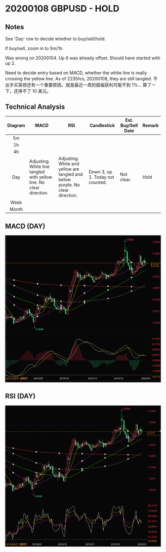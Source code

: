 # 20200108 GBPUSD - HOLD

## Notes

See 'Day' row to decide whether to buy/sell/hold.

If buy/sell, zoom in to 5m/1h.

Was wrong on 20200104. Up 6 was already offset. Should have started with up 2.

Need to decide entry based on MACD, whether the white line is really crossing the yellow line. As of 2235hrs, 20200108, they are still tangled. 不出手买英镑还有一个重要原因，就是最近一周的振幅获利可能不到 1%... 算了一下，还挣不了 10 美元。

## Technical Analysis

Diagram | MACD | RSI | Candlestick | Est. Buy/Sell Date | Remark
:-:|-|-|-|-|-
5m |||||
1h |||||
4h |||||
Day | Adjusting. White line tangled with yellow line. No clear direction. | Adjusting. White and yellow are tangled and below purple. No clear direction. | Down 3, up 1. Today not counted. | Not clear. | Hold
Week |||||
Month |||||

## MACD (DAY)

![MACD](20200108_GBPUSD_MACD_DAY.PNG)

## RSI (DAY)

![RSI](20200108_GBPUSD_RSI_DAY.PNG)
